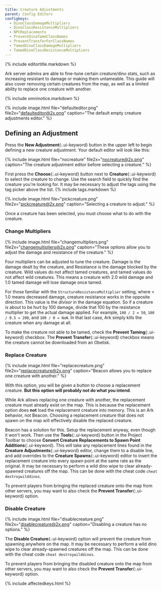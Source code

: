 ```yaml
---
title: Creature Adjustments
parent: Config Editors
configkeys:
  - DinoClassDamageMultipliers
  - DinoClassResistanceMultipliers
  - NPCReplacements
  - PreventDinoTameClassNames
  - PreventTransferForClassNames
  - TamedDinoClassDamageMultipliers
  - TamedDinoClassResistanceMultipliers
---
```

{% include editortitle.markdown %}

Ark server admins are able to fine-tune certain creature/dino stats, such as increasing resistant to damage or making them untameable. This guide will also cover removing certain creatures from the map, as well as a limited ability to replace one creature with another.

{% include omninotice.markdown %}

{% include image.html file="defaulteditor.png" file2x="defaulteditor@2x.png" caption="The default empty creature adjustments editor." %}

## Defining an Adjustment

Press the **New Adjustment**{:.ui-keyword} button in the upper left to begin defining a new creature adjustment. Your default editor will look like this:

{% include image.html file="nocreature" file2x="nocreature@2x.png" caption="The creature adjustment editor before selecting a creature." %}

First press the **Choose**{:.ui-keyword} button next to **Creature**{:.ui-keyword} to select the creature to change. Use the search field to quickly find the creature you're looking for. It may be necessary to adjust the tags using the tag picker above the list. {% include tags.markdown %}

{% include image.html file="pickcreature.png" file2x="pickcreature@2x.png" caption="Selecting a creature to adjust." %}

Once a creature has been selected, you must choose what to do with the creature.

### Change Multipliers

{% include image.html file="changemultipliers.png" file2x="changemultipliers@2x.png" caption="These options allow you to adjust the damage and resistance of the creature." %}

Four multipliers can be adjusted to tune the creature. Damage is the damage dealt by the creature, and Resistance is the damage blocked by the creature. Wild values do not affect tamed creatures, and tamed values do not affect wild creatures. This means a creature with 2.0 wild damage and 1.0 tamed damage will lose damage once tamed.

For those familiar with the `StructureResistanceMultiplier` setting, where < 1.0 means decreased damage, creature resistance works in the opposite direction. This value is the _divisor_ in the damage equation. So if a creature is about to be hurt by 100 damage, divide that 100 by the resistance multiplier to get the actual damage applied. For example, `100 / 2 = 50`, `100 / 0.5 = 200`, and `100 / 0 = NaN`. In that last case, Ark simply kills the creature when any damage at all.

To make the creature not able to be tamed, check the **Prevent Taming**{:.ui-keyword} checkbox. The **Prevent Transfer**{:.ui-keyword} checkbox means the creature cannot be downloaded from an Obelisk.

### Replace Creature

{% include image.html file="replacecreature.png" file2x="replacecreature@2x.png" caption="Beacon allows you to replace one creature with another." %}

With this option, you will be given a button to choose a replacement creature. **But this option will probably not do what you intend**.

While Ark allows replacing one creature with another, the replacement creature must already exist on the map. This is because the replacement option does **not** load the replacement creature into memory. This is an Ark behavior, not Beacon. Choosing a replacement creature that does not spawn on the map will effectively disable the replaced creature.

Beacon has a solution for this. Setup the replacement anyway, even though it won't work. Then use the **Tools**{:.ui-keyword} button in the Project Toolbar to choose **Convert Creature Replacements to Spawn Point Additions**{:.ui-keyword}. This will take any replacement lines found in the **Creature Adjustments**{:.ui-keyword} editor, change them to a disable line, and add overrides to the **Creature Spawns**{:.ui-keyword} editor to insert the replacement creature into every spawn point at the same rate as the original. It may be necessary to perform a wild dino wipe to clear already-spawned creatures off the map. This can be done with the cheat code `cheat destroywilddinos`.

To prevent players from bringing the replaced creature onto the map from other servers, you may want to also check the **Prevent Transfer**{:.ui-keyword} option.

### Disable Creature

{% include image.html file="disablecreature.png" file2x="disablecreature@2x.png" caption="Disabling a creature has no options." %}

The **Disable Creature**{:.ui-keyword} option will prevent the creature from spawning anywhere on the map. It may be necessary to perform a wild dino wipe to clear already-spawned creatures off the map. This can be done with the cheat code `cheat destroywilddinos`.

To prevent players from bringing the disabled creature onto the map from other servers, you may want to also check the **Prevent Transfer**{:.ui-keyword} option.

{% include affectedkeys.html %}